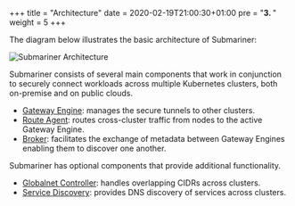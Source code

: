 +++
title = "Architecture"
date = 2020-02-19T21:00:30+01:00
pre = "<b>3. </b>"
weight = 5
+++

The diagram below illustrates the basic architecture of Submariner:

![Submariner Architecture](/images/submariner/architecture.jpg)

Submariner consists of several main components that work in conjunction to securely connect workloads across multiple Kubernetes clusters, both on-premise and on public clouds. 

* [Gateway Engine](./gateway-engine/): manages the secure tunnels to other clusters.
* [Route Agent](./route-agent/): routes cross-cluster traffic from nodes to the active Gateway Engine.
* [Broker](./broker/): facilitates the exchange of metadata between Gateway Engines enabling them to discover one another.

Submariner has optional components that provide additional functionality.

* [Globalnet Controller](./globalnet/): handles overlapping CIDRs across clusters.
* [Service Discovery](./service-discovery/): provides DNS discovery of services across clusters.
